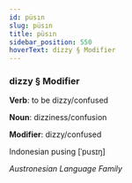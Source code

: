 ```yaml
---
id: püsın
slug: püsın
title: püsın
sidebar_position: 550
hoverText: dizzy § Modifier
---
```


### dizzy § Modifier

**Verb**: to be dizzy/confused

**Noun**: dizziness/confusion

**Modifier**: dizzy/confused

Indonesian pusing [ˈpusɪŋ]

*Austronesian Language Family*